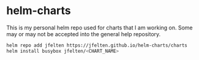 # helm-charts

This is my personal helm repo used for charts that I am working on.  Some may or may not be accepted into the general help repository.

```bash
helm repo add jfelten https://jfelten.github.io/helm-charts/charts
helm install busybox jfelten/<CHART_NAME>
```
